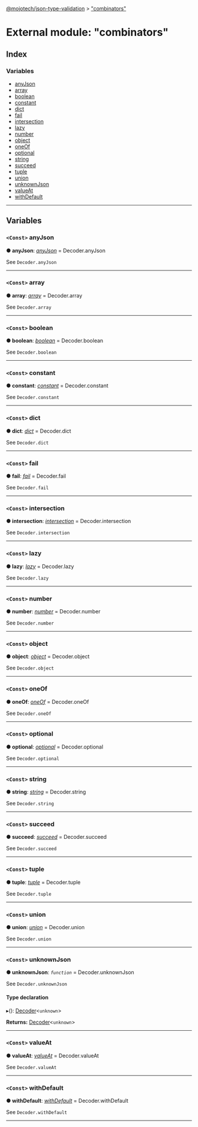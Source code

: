 [@mojotech/json-type-validation](../README.md) > ["combinators"](../modules/_combinators_.md)

# External module: "combinators"

## Index

### Variables

* [anyJson](_combinators_.md#anyjson)
* [array](_combinators_.md#array)
* [boolean](_combinators_.md#boolean)
* [constant](_combinators_.md#constant)
* [dict](_combinators_.md#dict)
* [fail](_combinators_.md#fail)
* [intersection](_combinators_.md#intersection)
* [lazy](_combinators_.md#lazy)
* [number](_combinators_.md#number)
* [object](_combinators_.md#object)
* [oneOf](_combinators_.md#oneof)
* [optional](_combinators_.md#optional)
* [string](_combinators_.md#string)
* [succeed](_combinators_.md#succeed)
* [tuple](_combinators_.md#tuple)
* [union](_combinators_.md#union)
* [unknownJson](_combinators_.md#unknownjson)
* [valueAt](_combinators_.md#valueat)
* [withDefault](_combinators_.md#withdefault)

---

## Variables

<a id="anyjson"></a>

### `<Const>` anyJson

**● anyJson**: *[anyJson]()* =  Decoder.anyJson

See `Decoder.anyJson`

___
<a id="array"></a>

### `<Const>` array

**● array**: *[array](../classes/_decoder_.decoder.md#array)* =  Decoder.array

See `Decoder.array`

___
<a id="boolean"></a>

### `<Const>` boolean

**● boolean**: *[boolean](../classes/_decoder_.decoder.md#boolean)* =  Decoder.boolean

See `Decoder.boolean`

___
<a id="constant"></a>

### `<Const>` constant

**● constant**: *[constant](../classes/_decoder_.decoder.md#constant)* =  Decoder.constant

See `Decoder.constant`

___
<a id="dict"></a>

### `<Const>` dict

**● dict**: *[dict]()* =  Decoder.dict

See `Decoder.dict`

___
<a id="fail"></a>

### `<Const>` fail

**● fail**: *[fail]()* =  Decoder.fail

See `Decoder.fail`

___
<a id="intersection"></a>

### `<Const>` intersection

**● intersection**: *[intersection](../classes/_decoder_.decoder.md#intersection)* =  Decoder.intersection

See `Decoder.intersection`

___
<a id="lazy"></a>

### `<Const>` lazy

**● lazy**: *[lazy]()* =  Decoder.lazy

See `Decoder.lazy`

___
<a id="number"></a>

### `<Const>` number

**● number**: *[number](../classes/_decoder_.decoder.md#number)* =  Decoder.number

See `Decoder.number`

___
<a id="object"></a>

### `<Const>` object

**● object**: *[object](../classes/_decoder_.decoder.md#object)* =  Decoder.object

See `Decoder.object`

___
<a id="oneof"></a>

### `<Const>` oneOf

**● oneOf**: *[oneOf]()* =  Decoder.oneOf

See `Decoder.oneOf`

___
<a id="optional"></a>

### `<Const>` optional

**● optional**: *[optional]()* =  Decoder.optional

See `Decoder.optional`

___
<a id="string"></a>

### `<Const>` string

**● string**: *[string](../classes/_decoder_.decoder.md#string)* =  Decoder.string

See `Decoder.string`

___
<a id="succeed"></a>

### `<Const>` succeed

**● succeed**: *[succeed]()* =  Decoder.succeed

See `Decoder.succeed`

___
<a id="tuple"></a>

### `<Const>` tuple

**● tuple**: *[tuple](../classes/_decoder_.decoder.md#tuple)* =  Decoder.tuple

See `Decoder.tuple`

___
<a id="union"></a>

### `<Const>` union

**● union**: *[union](../classes/_decoder_.decoder.md#union)* =  Decoder.union

See `Decoder.union`

___
<a id="unknownjson"></a>

### `<Const>` unknownJson

**● unknownJson**: *`function`* =  Decoder.unknownJson

See `Decoder.unknownJson`

#### Type declaration
▸(): [Decoder](../classes/_decoder_.decoder.md)<`unknown`>

**Returns:** [Decoder](../classes/_decoder_.decoder.md)<`unknown`>

___
<a id="valueat"></a>

### `<Const>` valueAt

**● valueAt**: *[valueAt]()* =  Decoder.valueAt

See `Decoder.valueAt`

___
<a id="withdefault"></a>

### `<Const>` withDefault

**● withDefault**: *[withDefault]()* =  Decoder.withDefault

See `Decoder.withDefault`

___

